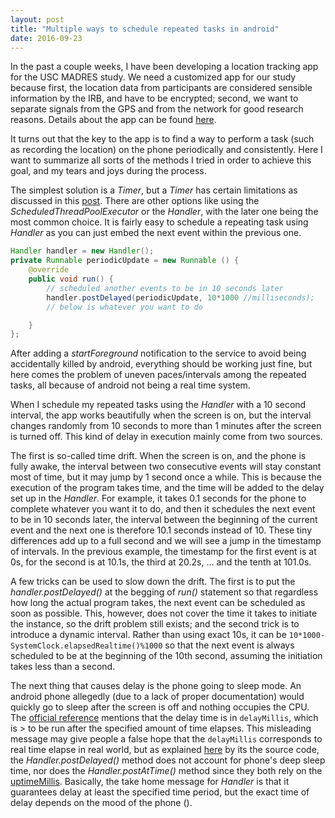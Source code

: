 ```yaml
---
layout: post
title: "Multiple ways to schedule repeated tasks in android"
date: 2016-09-23
---
```


In the past a couple weeks, I have been developing a location tracking app for the USC MADRES study. We need a customized app for our study because first, the location data from participants are considered sensible information by the IRB, and have to be encrypted; second, we want to separate signals from the GPS and from the network for good research reasons. Details about the app can be found [here]().

It turns out that the key to the app is to find a way to perform a task (such as recording the location) on the phone periodically and consistently. Here I want to summarize all sorts of the methods I tried in order to achieve this goal, and my tears and joys during the process.

The simplest solution is a *Timer*, but a *Timer* has certain limitations as discussed in this [post](http://stackoverflow.com/a/18606091/5120702). There are other options like using the *ScheduledThreadPoolExecutor* or the *Handler*, with the later one being the most common choice. It is fairly easy to schedule a repeating task using *Handler* as you can just embed the next event within the previous one.

```java
Handler handler = new Handler();
private Runnable periodicUpdate = new Runnable () {
    @override
    public void run() {
        // scheduled another events to be in 10 seconds later
        handler.postDelayed(periodicUpdate, 10*1000 //milliseconds);
        // below is whatever you want to do

    }
};
```

After adding a *startForeground* notification to the service to avoid being accidentally killed by android, everything should be working just fine, but here comes the problem of uneven paces/intervals among the repeated tasks, all because of android not being a real time system.

When I schedule my repeated tasks using the *Handler* with a 10 second interval, the app works beautifully when the screen is on, but the interval changes randomly from 10 seconds to more than 1 minutes after the screen is turned off. This kind of delay in execution mainly come from two sources.

The first is so-called time drift. When the screen is on, and the phone is fully awake, the interval between two consecutive events will stay constant most of time, but it may jump by 1 second once a while. This is because the execution of the program takes time, and the time will be added to the delay set up in the *Handler*. For example, it takes 0.1 seconds for the phone to complete whatever you want it to do, and then it schedules the next event to be in 10 seconds later, the interval between the beginning of the current event and the next one is therefore 10.1 seconds instead of 10. These tiny differences add up to a full second and we will see a jump in the timestamp of intervals. In the previous example, the timestamp for the first event is at 0s, for the second is at 10.1s, the third at 20.2s, ... and the tenth at 101.0s.

A few tricks can be used to slow down the drift. The first is to put the *handler.postDelayed()* at the begging of *run()* statement so that regardless how long the actual program takes, the next event can be scheduled as soon as possible. This, however, does not cover the time it takes to initiate the instance, so the drift problem still exists; and the second trick is to introduce a dynamic interval. Rather than using exact 10s, it can be `10*1000-SystemClock.elapsedRealtime()%1000` so that the next event is always scheduled to be at the beginning of the 10th second, assuming the initiation takes less than a second.

The next thing that causes delay is the phone going to sleep mode. An android phone allegedly (due to a lack of proper documentation) would quickly go to sleep after the screen is off and nothing occupies the CPU. The [official reference](https://developer.android.com/reference/android/os/Handler.html) mentions that the delay time is in `delayMillis`, which is
    > to be run after the specified amount of time elapses.
This misleading message may give people a false hope that the `delayMillis` corresponds to real time elapse in real world, but as explained [here](http://binarybuffer.com/2012/07/executing-scheduled-periodic-tasks-in-android) by its the source code, the *Handler.postDelayed()* method does not account for phone's deep sleep time, nor does the *Handler.postAtTime()* method since they both rely on the [uptimeMillis](https://developer.android.com/reference/android/os/SystemClock.html). Basically, the take home message for *Handler* is that it guarantees delay at least the specified time period, but the exact time of delay depends on the mood of the phone ().
